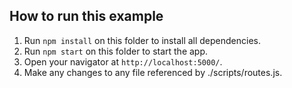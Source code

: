 ## How to run this example
1. Run `npm install` on this folder to install all dependencies.
2. Run `npm start` on this folder to start the app.
3. Open your navigator at `http://localhost:5000/`.
4. Make any changes to any file referenced by ./scripts/routes.js.